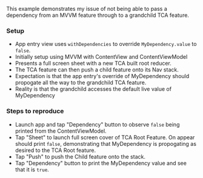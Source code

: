 This example demonstrates my issue of not being able to pass a dependency from an MVVM feature through to a grandchild TCA feature. 

### Setup
- App entry view uses `withDependencies` to override `MyDependency.value` to `false`.
- Initially setup using MVVM with ContentView and ContentViewModel
- Presents a full screen sheet with a new TCA built root reducer.
- The TCA feature can then push a child feature onto its Nav stack.
- Expectation is that the app entry's override of MyDependency should propogate all the way to the grandchild TCA feature.
- Reality is that the grandchild accesses the default live value of MyDependency

### Steps to reproduce
- Launch app and tap "Dependency" button to observe `false` being printed from the ContentViewModel.
- Tap "Sheet" to launch full screen cover of TCA Root Feature. On appear should print `false`, demonstrating that MyDependency is propogating as desired to the TCA Root feature.
- Tap "Push" to push the Child feature onto the stack.
- Tap "Dependency" button to print the MyDependency value and see that it is `true`.
